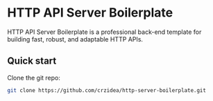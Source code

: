 # HTTP API Server Boilerplate

HTTP API Server Boilerplate is a professional back-end template for building fast, robust, and adaptable HTTP APIs.

## Quick start

Clone the git repo:

```sh
git clone https://github.com/crzidea/http-server-boilerplate.git
```
